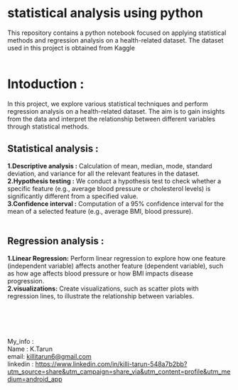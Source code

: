 # statistical analysis using python
This repository contains a python notebook focused on applying statistical methods and regression analysis on a health-related dataset. The dataset used in this project is obtained from Kaggle 
<br>
<br>
# Intoduction :
In this project, we explore various statistical techniques and perform regression analysis on a health-related dataset. The aim is to gain insights from the data and interpret the relationship between different variables through statistical methods.
## Statistical analysis :
**1.Descriptive analysis :** Calculation of mean, median, mode, standard deviation, and variance for all the relevant features in the dataset.
<br>
**2.Hypothesis testing :** We conduct a hypothesis test to check whether a specific feature (e.g., average blood pressure or cholesterol levels) is significantly different from a specified value.
<br>
**3.Confidence interval :** Computation of a 95% confidence interval for the mean of a selected feature (e.g., average BMI, blood pressure).
<br>
<br>
## Regression analysis :
**1.Linear Regression:** Perform linear regression to explore how one feature (independent variable) affects another feature (dependent variable), such as how age affects blood pressure or how BMI impacts disease progression.
<br>
**2.visualizations:** Create visualizations, such as scatter plots with regression lines, to illustrate the relationship between variables.
<br>
<br>
<br>
<br>
<br>
<br>
My_info :
<br>
Name : K.Tarun
<br>
email: killitarun6@gmail.com
<br>
linkedin : https://www.linkedin.com/in/killi-tarun-548a7b2bb?utm_source=share&utm_campaign=share_via&utm_content=profile&utm_medium=android_app
